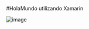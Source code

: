 #HolaMundo utilizando Xamarin

![image](https://user-images.githubusercontent.com/49475382/158615253-7c15cf9a-51fa-43db-ad4f-5f20ade120f3.png)

